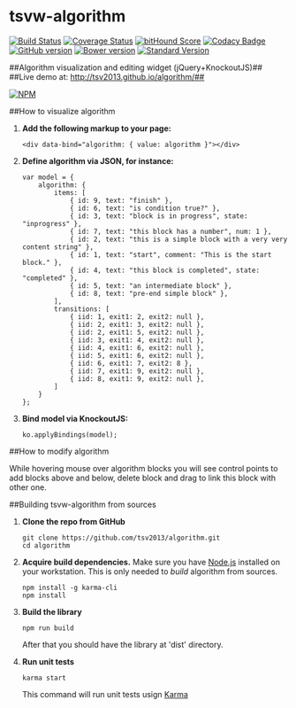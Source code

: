 # tsvw-algorithm #

[![Build Status](https://travis-ci.org/tsv2013/algorithm.svg)](https://travis-ci.org/tsv2013/algorithm) [![Coverage Status](https://coveralls.io/repos/tsv2013/algorithm/badge.svg?branch=master&service=github)](https://coveralls.io/github/tsv2013/algorithm?branch=master) [![bitHound Score](https://www.bithound.io/github/tsv2013/algorithm/badges/score.svg)](https://www.bithound.io/github/tsv2013/algorithm) [![Codacy Badge](https://www.codacy.com/project/badge/f23d9de79b914ec88ab42470b96a189a)](https://www.codacy.com/app/tsv2013/algorithm) [![GitHub version](https://badge.fury.io/gh/tsv2013%2Falgorithm.svg)](http://badge.fury.io/gh/tsv2013%2Falgorithm) [![Bower version](https://badge.fury.io/bo/tsv-widget-algorithm.svg)](http://badge.fury.io/bo/tsv-widget-algorithm) [![Standard Version](https://img.shields.io/badge/release-standard%20version-brightgreen.svg)](https://github.com/conventional-changelog/standard-version)

##Algorithm visualization and editing widget (jQuery+KnockoutJS)##
##Live demo at: http://tsv2013.github.io/algorithm/##

[![NPM](https://nodei.co/npm/tsvw-algorithm.png)](https://npmjs.org/package/tsvw-algorithm)


##How to visualize algorithm

1. **Add the following markup to your page:**
	```
    <div data-bind="algorithm: { value: algorithm }"></div>
	```

2. **Define algorithm via JSON, for instance:**
	```
    var model = {
        algorithm: {
            items: [
                { id: 9, text: "finish" },
                { id: 6, text: "is condition true?" },
                { id: 3, text: "block is in progress", state: "inprogress" },
                { id: 7, text: "this block has a number", num: 1 },
                { id: 2, text: "this is a simple block with a very very content string" },
                { id: 1, text: "start", comment: "This is the start block." },
                { id: 4, text: "this block is completed", state: "completed" },
                { id: 5, text: "an intermediate block" },
                { id: 8, text: "pre-end simple block" },
            ],
            transitions: [
                { iid: 1, exit1: 2, exit2: null },
                { iid: 2, exit1: 3, exit2: null },
                { iid: 2, exit1: 5, exit2: null },
                { iid: 3, exit1: 4, exit2: null },
                { iid: 4, exit1: 6, exit2: null },
                { iid: 5, exit1: 6, exit2: null },
                { iid: 6, exit1: 7, exit2: 8 },
                { iid: 7, exit1: 9, exit2: null },
                { iid: 8, exit1: 9, exit2: null },
            ]
        }
    };
	```

3. **Bind model via KnockoutJS:**
	```
    ko.applyBindings(model);
	```


##How to modify algorithm

While hovering mouse over algorithm blocks you will see control points to add blocks above and below, delete block and drag to link this block with other one.


##Building tsvw-algorithm from sources

 1. **Clone the repo from GitHub**  
	```
	git clone https://github.com/tsv2013/algorithm.git
	cd algorithm
	```

 2. **Acquire build dependencies.** Make sure you have [Node.js](http://nodejs.org/) installed on your workstation. This is only needed to _build_ algorithm from sources.  
	```
	npm install -g karma-cli
	npm install
	```

 3. **Build the library**
	```
	npm run build
	```
	After that you should have the library at 'dist' directory.

 4. **Run unit tests**
	```
	karma start
	```
	This command will run unit tests usign [Karma](https://karma-runner.github.io/0.13/index.html)
